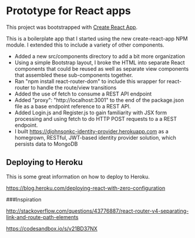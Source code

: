 Prototype for React apps
=====================================

This project was bootstrapped with [Create React App](https://github.com/facebookincubator/create-react-app).

This is a boilerplate app that I started using the new create-react-app NPM module. I extended this to include a variety of other components.

* Added a new src/components directory to add a bit more organization
* Using a simple Bootstrap layout, I broke the HTML into separate React components that could be reused as well as separate view components that assembled these sub-components together.
* Ran "npm install react-router-dom" to include this wrapper for react-router to handle the route/view transitions
* Added the use of fetch to consume a REST API endpoint
* Added "proxy": "http://localhost:3001" to the end of the package.json file as a base endpoint reference to a REST API.
* Added Login.js and Register.js to gain familiarity with JSX form processing and using fetch to do HTTP POST requests to a a REST endpoint. 
* I built https://djohnsonkc-identity-provider.herokuapp.com as a homegrown, RESTful, JWT-based identity provider solution, which persists data to MongoDB



## Deploying to Heroku

This is some great information on how to deploy to Heroku. 

https://blog.heroku.com/deploying-react-with-zero-configuration


###Inspiration

http://stackoverflow.com/questions/43776887/react-router-v4-separating-link-and-route-path-elements

https://codesandbox.io/s/v21BD37NX





